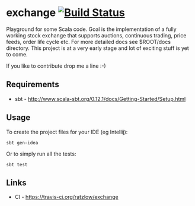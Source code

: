 exchange [![Build Status](https://travis-ci.org/ratzlow/exchange.png?branch=master)](https://travis-ci.org/ratzlow/exchange)
========

Playground for some Scala code. Goal is the implementation of a fully working stock exchange that supports auctions,
continuous trading, price feeds, order life cycle etc. For more detailed docs see $ROOT/docs directory.
This project is at a very early stage and lot of exciting stuff is yet to come.

If you like to contribute drop me a line :-)


Requirements
------------
* sbt - <http://www.scala-sbt.org/0.12.1/docs/Getting-Started/Setup.html>

Usage
-----
To create the project files for your IDE (eg Intellij):

    sbt gen-idea
	                                                        
Or to simply run all the tests:

    sbt test

Links
-----
* CI - <https://travis-ci.org/ratzlow/exchange>
